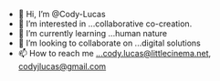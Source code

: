 - 👋 Hi, I’m @Cody-Lucas
- 👀 I’m interested in ...collaborative co-creation. 
- 🌱 I’m currently learning ...human nature
- 💞️ I’m looking to collaborate on ...digital solutions
- 📫 How to reach me ...cody.lucas@littlecinema.net, codyjlucas@gmail.com

<!---
Cody-Lucas/Cody-Lucas is a ✨ special ✨ repository because its `README.md` (this file) appears on your GitHub profile.
You can click the Preview link to take a look at your changes.
--->
